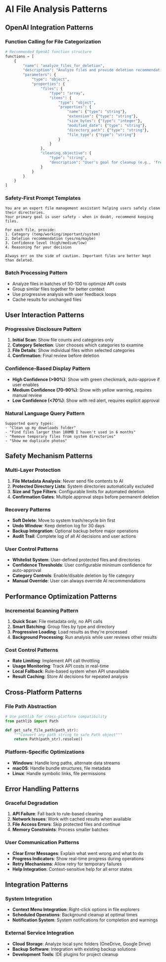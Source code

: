 # AI File Analysis Patterns

## OpenAI Integration Patterns

### Function Calling for File Categorization
```python
# Recommended OpenAI function structure
functions = [
    {
        "name": "analyze_files_for_deletion",
        "description": "Analyze files and provide deletion recommendations with confidence scores",
        "parameters": {
            "type": "object",
            "properties": {
                "files": {
                    "type": "array",
                    "items": {
                        "type": "object",
                        "properties": {
                            "name": {"type": "string"},
                            "extension": {"type": "string"},
                            "size_bytes": {"type": "integer"},
                            "modified_date": {"type": "string"},
                            "directory_path": {"type": "string"},
                            "file_type": {"type": "string"}
                        }
                    }
                },
                "cleaning_objective": {
                    "type": "string",
                    "description": "User's goal for cleanup (e.g., 'free space', 'remove duplicates')"
                }
            }
        }
    }
]
```

### Safety-First Prompt Templates
```
You are an expert file management assistant helping users safely clean their directories.
Your primary goal is user safety - when in doubt, recommend keeping files.

For each file, provide:
1. Category (temp/working/important/system)
2. Deletion recommendation (yes/no/maybe)
3. Confidence level (high/medium/low)
4. Reasoning for your decision

Always err on the side of caution. Important files are better kept than deleted.
```

### Batch Processing Pattern
- Analyze files in batches of 50-100 to optimize API costs
- Group similar files together for better context
- Use progressive analysis with user feedback loops
- Cache results for unchanged files

## User Interaction Patterns

### Progressive Disclosure Pattern
1. **Initial Scan**: Show file counts and categories only
2. **Category Selection**: User chooses which categories to examine
3. **File Details**: Show individual files within selected categories
4. **Confirmation**: Final review before deletion

### Confidence-Based Display Pattern
- **High Confidence (>90%)**: Show with green checkmark, auto-approve if user enables
- **Medium Confidence (70-90%)**: Show with yellow warning, requires manual review
- **Low Confidence (<70%)**: Show with red alert, requires explicit approval

### Natural Language Query Pattern
```
Supported query types:
- "Clean up my downloads folder"
- "Find files larger than 100MB I haven't used in 6 months"
- "Remove temporary files from system directories"
- "Show me duplicate photos"
```

## Safety Mechanism Patterns

### Multi-Layer Protection
1. **File Metadata Analysis**: Never send file contents to AI
2. **Protected Directory Lists**: System directories automatically excluded
3. **Size and Type Filters**: Configurable limits for automated deletion
4. **Confirmation Gates**: Multiple approval steps before permanent deletion

### Recovery Patterns
- **Soft Delete**: Move to system trash/recycle bin first
- **Undo Window**: Keep deletion log for 30 days
- **Backup Integration**: Optional backup before major operations
- **Audit Trail**: Complete log of all AI decisions and user actions

### User Control Patterns
- **Whitelist System**: User-defined protected files and directories
- **Confidence Thresholds**: User configurable minimum confidence for auto-approval
- **Category Controls**: Enable/disable deletion by file category
- **Manual Override**: User can always override AI recommendations

## Performance Optimization Patterns

### Incremental Scanning Pattern
1. **Quick Scan**: File metadata only, no API calls
2. **Smart Batching**: Group files by type and directory
3. **Progressive Loading**: Load results as they're processed
4. **Background Processing**: Run analysis while user reviews other results

### Cost Control Patterns
- **Rate Limiting**: Implement API call throttling
- **Usage Monitoring**: Track API costs in real-time
- **Local Fallback**: Rule-based system when API unavailable
- **Result Caching**: Store AI decisions for repeated analysis

## Cross-Platform Patterns

### File Path Abstraction
```python
# Use pathlib for cross-platform compatibility
from pathlib import Path

def get_safe_file_path(path_str):
    """Convert any path string to safe Path object"""
    return Path(path_str).resolve()
```

### Platform-Specific Optimizations
- **Windows**: Handle long paths, alternate data streams
- **macOS**: Handle bundle structures, file metadata
- **Linux**: Handle symbolic links, file permissions

## Error Handling Patterns

### Graceful Degradation
1. **API Failure**: Fall back to rule-based cleaning
2. **Network Issues**: Work with cached results when available
3. **File Access Errors**: Skip protected files and continue
4. **Memory Constraints**: Process smaller batches

### User Communication Patterns
- **Clear Error Messages**: Explain what went wrong and what to do
- **Progress Indicators**: Show real-time progress during operations
- **Retry Mechanisms**: Allow retry for temporary failures
- **Help Integration**: Context-sensitive help for all error states

## Integration Patterns

### System Integration
- **Context Menu Integration**: Right-click options in file explorers
- **Scheduled Operations**: Background cleanup at optimal times
- **Notification System**: System notifications for completion and warnings

### External Service Integration
- **Cloud Storage**: Analyze local sync folders (OneDrive, Google Drive)
- **Backup Software**: Integration with existing backup solutions
- **Development Tools**: IDE plugins for project cleanup
